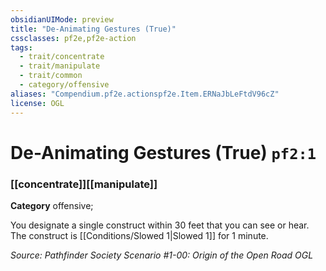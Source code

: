 ```yaml
---
obsidianUIMode: preview
title: "De-Animating Gestures (True)"
cssclasses: pf2e,pf2e-action
tags:
  - trait/concentrate
  - trait/manipulate
  - trait/common
  - category/offensive
aliases: "Compendium.pf2e.actionspf2e.Item.ERNaJbLeFtdV96cZ"
license: OGL
---
```

# De-Animating Gestures (True) `pf2:1`

### [[concentrate]][[manipulate]]

**Category** offensive; 




You designate a single construct within 30 feet that you can see or hear. The construct is [[Conditions/Slowed 1|Slowed 1]] for 1 minute.

*Source: Pathfinder Society Scenario #1-00: Origin of the Open Road*
*OGL*